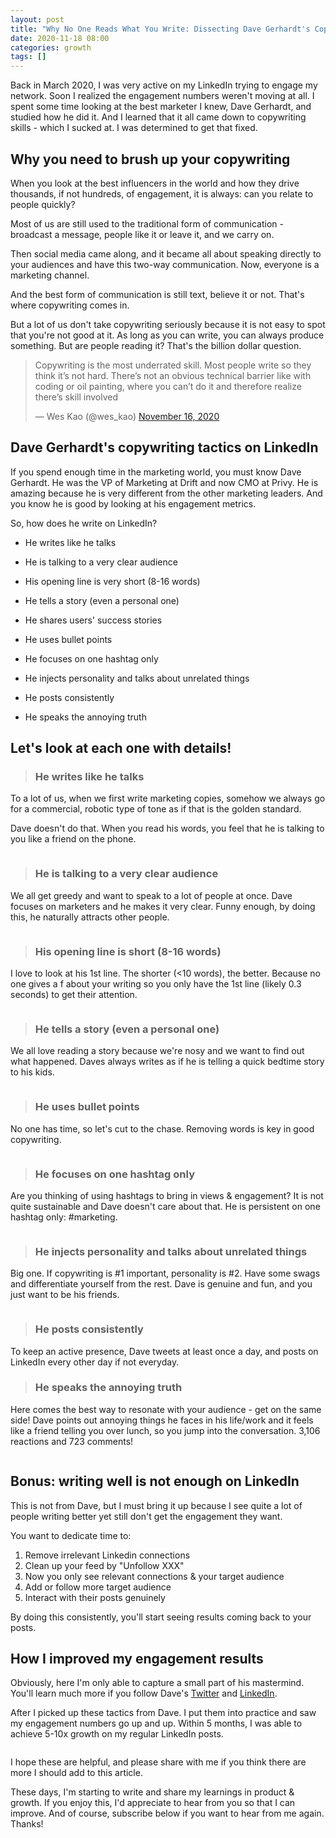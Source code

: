 ```yaml
---
layout: post
title: "Why No One Reads What You Write: Dissecting Dave Gerhardt's Copywriting"
date: 2020-11-18 08:00
categories: growth
tags: []
---
```


Back in March 2020, I was very active on my LinkedIn trying to engage my network. Soon I realized the engagement numbers weren't moving at all. I spent some time looking at the best marketer I knew, Dave Gerhardt, and studied how he did it. And I learned that it all came down to copywriting skills - which I sucked at. I was determined to get that fixed.

## Why you need to brush up your copywriting

When you look at the best influencers in the world and how they drive thousands, if not hundreds, of engagement, it is always: can you relate to people quickly?

Most of us are still used to the traditional form of communication - broadcast a message, people like it or leave it, and we carry on.

Then social media came along, and it became all about speaking directly to your audiences and have this two-way communication. Now, everyone is a marketing channel.

And the best form of communication is still text, believe it or not. That's where copywriting comes in.

But a lot of us don't take copywriting seriously because it is not easy to spot that you're not good at it. As long as you can write, you can always produce something. But are people reading it? That's the billion dollar question.

<div class="content">
	<blockquote class="twitter-tweet"><p lang="en" dir="ltr">Copywriting is the most underrated skill. Most people write so they think it’s not hard. There’s not an obvious technical barrier like with coding or oil painting, where you can’t do it and therefore realize there’s skill involved</p>&mdash; Wes Kao (@wes_kao) <a href="https://twitter.com/wes_kao/status/1328441465073229833?ref_src=twsrc%5Etfw">November 16, 2020</a></blockquote> <script async src="https://platform.twitter.com/widgets.js" charset="utf-8"></script>
</div>

## Dave Gerhardt's copywriting tactics on LinkedIn

If you spend enough time in the marketing world, you must know Dave Gerhardt. He was the VP of Marketing at Drift and now CMO at Privy. He is amazing because he is very different from the other marketing leaders. And you know he is good by looking at his engagement metrics.

So, how does he write on LinkedIn?

- He writes like he talks

- He is talking to a very clear audience

- His opening line is very short (8-16 words)

- He tells a story (even a personal one)

- He shares users' success stories 

- He uses bullet points

- He focuses on one hashtag only

- He injects personality and talks about unrelated things

- He posts consistently

- He speaks the annoying truth


## Let's look at each one with details!

> ### He writes like he talks

To a lot of us, when we first write marketing copies, somehow we always go for a commercial, robotic type of tone as if that is the golden standard.

Dave doesn't do that. When you read his words, you feel that he is talking to you like a friend on the phone.

<img src="{{site.baseurl}}/assets/images/posts/gerhardt-6-min.png" alt="" class="full-image">

> ### He is talking to a very clear audience

We all get greedy and want to speak to a lot of people at once. Dave focuses on marketers and he makes it very clear. Funny enough, by doing this, he naturally attracts other people.

<img src="{{site.baseurl}}/assets/images/posts/gerhardt-1-min.png" alt="" class="full-image">

> ### His opening line is short (8-16 words)

I love to look at his 1st line. The shorter (<10 words), the better. Because no one gives a f about your writing so you only have the 1st line (likely 0.3 seconds) to get their attention.

<img src="{{site.baseurl}}/assets/images/posts/gerhardt-7-min.png" alt="" class="full-image">

> ### He tells a story (even a personal one)

We all love reading a story because we're nosy and we want to find out what happened. Daves always writes as if he is telling a quick bedtime story to his kids.

<img src="{{site.baseurl}}/assets/images/posts/gerhardt-2-min.png" alt="" class="full-image">

> ### He uses bullet points

No one has time, so let's cut to the chase. Removing words is key in good copywriting.

<img src="{{site.baseurl}}/assets/images/posts/gerhardt-8-min.png" alt="" class="full-image">

> ### He focuses on one hashtag only

Are you thinking of using hashtags to bring in views & engagement? It is not quite sustainable and Dave doesn't care about that. He is persistent on one hashtag only: #marketing.

<img src="{{site.baseurl}}/assets/images/posts/gerhardt-9-min.png" alt="" class="full-image">


> ### He injects personality and talks about unrelated things

Big one. If copywriting is #1 important, personality is #2. Have some swags and differentiate yourself from the rest. Dave is genuine and fun, and you just want to be his friends.

<img src="{{site.baseurl}}/assets/images/posts/gerhardt-10-min.png" alt="" class="full-image">

> ### He posts consistently

To keep an active presence, Dave tweets at least once a day, and posts on LinkedIn every other day if not everyday.

> ### He speaks the annoying truth

Here comes the best way to resonate with your audience - get on the same side! Dave points out annoying things he faces in his life/work and it feels like a friend telling you over lunch, so you jump into the conversation. 3,106 reactions and 723 comments!

<img src="{{site.baseurl}}/assets/images/posts/gerhardt-12-min.png" alt="" class="full-image">


## Bonus: writing well is not enough on LinkedIn

This is not from Dave, but I must bring it up because I see quite a lot of people writing better yet still don't get the engagement they want.

You want to dedicate time to:

1. Remove irrelevant Linkedin connections
2. Clean up your feed by "Unfollow XXX"
3. Now you only see relevant connections & your target audience
4. Add or follow more target audience
5. Interact with their posts genuinely

By doing this consistently, you'll start seeing results coming back to your posts.

## How I improved my engagement results

Obviously, here I'm only able to capture a small part of his mastermind. You'll learn much more if you follow Dave's <a href="https://twitter.com/davegerhardt" target="_blank">Twitter</a> and <a href="https://www.linkedin.com/in/davegerhardt/" target="_blank">LinkedIn</a>. 

After I picked up these tactics from Dave. I put them into practice and saw my engagement numbers go up and up. Within 5 months, I was able to achieve 5-10x growth on my regular LinkedIn posts.

<img src="{{site.baseurl}}/assets/images/posts/gerhardt-kevons-results.png" alt="" class="full-image">

I hope these are helpful, and please share with me if you think there are more I should add to this article.

These days, I'm starting to write and share my learnings in product & growth. If you enjoy this, I'd appreciate to hear from you so that I can improve. And of course, subscribe below if you want to hear from me again. Thanks!




